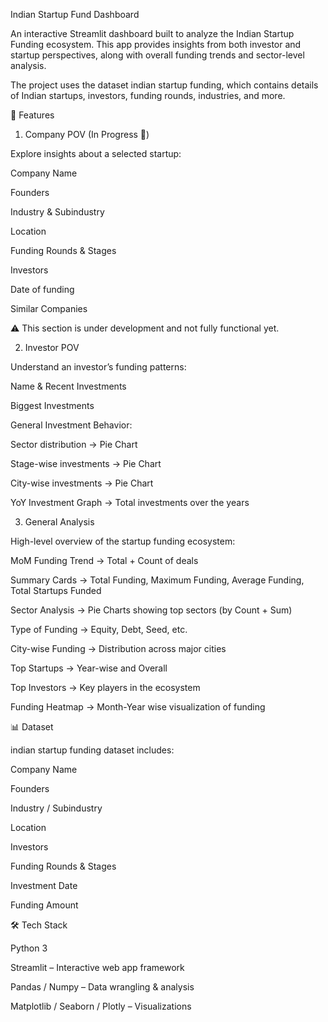 Indian Startup Fund Dashboard

An interactive Streamlit dashboard built to analyze the Indian Startup Funding ecosystem.
This app provides insights from both investor and startup perspectives, along with overall funding trends and sector-level analysis.

The project uses the dataset indian startup funding, which contains details of Indian startups, investors, funding rounds, industries, and more.

🚀 Features
1. Company POV (In Progress 🚧)

 Explore insights about a selected startup:

 Company Name

 Founders

 Industry & Subindustry

 Location

 Funding Rounds & Stages

 Investors

 Date of funding

 Similar Companies

⚠️ This section is under development and not fully functional yet.

2. Investor POV

 Understand an investor’s funding patterns:

 Name & Recent Investments

 Biggest Investments

 General Investment Behavior:

 Sector distribution → Pie Chart

 Stage-wise investments → Pie Chart

 City-wise investments → Pie Chart

 YoY Investment Graph → Total investments over the years

3. General Analysis

 High-level overview of the startup funding ecosystem:

 MoM Funding Trend → Total + Count of deals

 Summary Cards → Total Funding, Maximum Funding, Average Funding, Total Startups Funded

 Sector Analysis → Pie Charts showing top sectors (by Count + Sum)

 Type of Funding → Equity, Debt, Seed, etc.

 City-wise Funding → Distribution across major cities

 Top Startups → Year-wise and Overall

 Top Investors → Key players in the ecosystem

 Funding Heatmap → Month-Year wise visualization of funding

📊 Dataset

 indian startup funding dataset includes:

 Company Name

 Founders

 Industry / Subindustry

 Location

 Investors

 Funding Rounds & Stages

 Investment Date

 Funding Amount

🛠️ Tech Stack

 Python 3

 Streamlit – Interactive web app framework

 Pandas / Numpy – Data wrangling & analysis

 Matplotlib / Seaborn / Plotly – Visualizations
